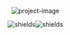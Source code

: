 <p align="center"><img src="[https://socialify.git.ci/E5AT/DZI?description=1&font=Source%20Code%20Pro&language=1&name=1&owner=1&pattern=Formal%20Invitation&theme=Dark](https://socialify.git.ci/E5AT/DZI/image?description=1&font=Source%20Code%20Pro&language=1&name=1&owner=1&pattern=Formal%20Invitation&theme=Dark)" alt="project-image"></p>

<p align="center"><img src="https://img.shields.io/github/last-commit/E5AT/DZI" alt="shields"><img src="https://img.shields.io/github/repo-size/E5AT/DZI" alt="shields"></p>
